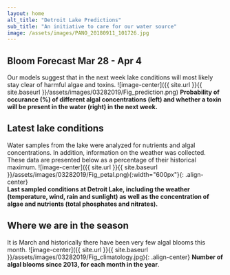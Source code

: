 ```yaml
---
layout: home
alt_title: "Detroit Lake Predictions"
sub_title: "An initiative to care for our water source"
image: /assets/images/PANO_20180911_101726.jpg
---
```

## Bloom Forecast Mar 28 - Apr 4
Our models suggest that in the next week lake conditions will most likely stay clear of harmful algae and toxins.
![image-center]({{ site.url }}{{ site.baseurl }}/assets/images/03282019/Fig_prediction.png)
__Probability of occurance (%) of different algal concentrations (left) and whether a toxin will be present in the water (right) in the next week.__

## Latest lake conditions
Water samples from the lake were analyzed for nutrients and algal concentrations. In addition, information on the weather was collected. These data are presented below as a percentage of their historical maximum.
![image-center]({{ site.url }}{{ site.baseurl }}/assets/images/03282019/Fig_petal.png){:width="600px"}{: .align-center}
<br clear="all" />
__Last sampled conditions at Detroit Lake, including the weather (temperature, wind, rain and sunlight) as well as the concentration of algae and nutrients (total phosphates and nitrates).__

## Where we are in the season
It is March and historically there have been very few algal blooms this month.
![image-center]({{ site.url }}{{ site.baseurl }}/assets/images/03282019/Fig_climatology.jpg){: .align-center}
__Number of algal blooms since 2013, for each month in the year__.
